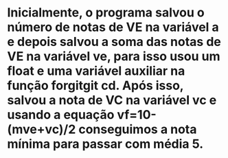 # Inicialmente, o programa salvou o número de notas de VE na variável a e depois salvou a soma das notas de VE na variável ve, para isso usou um float e uma variável auxiliar na função forgitgit cd. Após isso, salvou a nota de VC na variável vc e usando a equação vf=10-(mve+vc)/2 conseguimos a nota mínima para passar com média 5.
